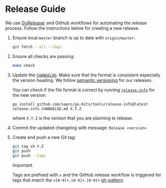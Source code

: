 # Release Guide

We use [GoReleaser][goreleaser] and GitHub workflows for automating the release
process. Follow the instructions below for creating a new release.

1. Ensure local `master` branch is up to date with `origin/master`:

   ```sh
   git fetch --all --tags
   ```

2. Ensure all checks are passing:

   ```sh
   make check
   ```

3. Update the [`CHANGELOG`](./CHANGELOG.md).
   Make sure that the format is consistent especially the version heading.
   We follow [semantic versioning][semver] for our releases.

   You can check if the file format is correct by running [`release-info`][release-info] for the new version:

   ```sh
   go install github.com/sapcc/go-bits/tools/release-info@latest
   release-info CHANGELOG.md X.Y.Z
   ```

   where `X.Y.Z` is the version that you are planning to release.

4. Commit the updated changelog with message: `Release <version>`
5. Create and push a new Git tag:

   ```sh
   git tag vX.Y.Z
   git push
   git push --tags
   ```

   > [!IMPORTANT]
   > Tags are prefixed with `v` and the GitHub release workflow is triggered for tags that match the `v[0-9]+.[0-9]+.[0-9]+` [gh-pattern].

[release-info]: https://github.com/sapcc/go-bits/tree/master/tools/release-info
[semver]: https://semver.org/spec/v2.0.0.html
[gh-pattern]: https://docs.github.com/en/actions/using-workflows/workflow-syntax-for-github-actions#patterns-to-match-branches-and-tags
[goreleaser]: https://github.com/goreleaser/goreleaser
